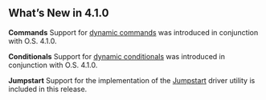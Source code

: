 
## What’s New in 4.1.0

**Commands**
Support for [dynamic commands][1] was introduced in conjunction with O.S. 4.1.0. 

**Conditionals**
Support for [dynamic conditionals][2] was introduced in conjunction with O.S. 4.1.0. 

**Jumpstart**
Support for the implementation of the [Jumpstart][3] driver utility is included in this release.

[1]:	https://snap-one.github.io/docs-driverworks-fundamentals/#commands-dynamic-commands
[2]:	https://snap-one.github.io/docs-driverworks-fundamentals/#conditionals-dynamic-conditionals
[3]:	https://snap-one.github.io/docs-driverworks-fundamentals/#jumpstart-implementation
